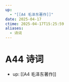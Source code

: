 ```yaml
---
up:
  - "[[A4 毛泽东著作]]"
date: 2025-04-17
ctime: 2025-04-17T15:25:59
aliases:
  - 诗词
---
```


# A44 诗词

- up: [[A4 毛泽东著作]]
